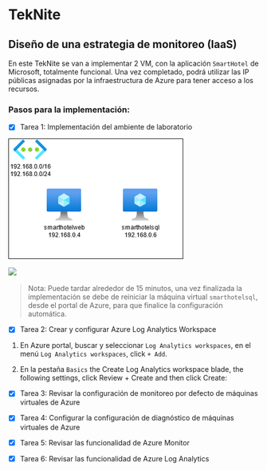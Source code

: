 # TekNite
## Diseño de una estrategia de monitoreo (IaaS)

En este TekNite se van a implementar 2 VM, con la aplicación `SmartHotel` de Microsoft, totalmente funcional. Una vez completado, podrá utilizar las IP públicas asignadas por la infraestructura de Azure para tener acceso a los recursos. 

### Pasos para la implementación:
- [x] Tarea 1: Implementación del ambiente de laboratorio

![Diagrama](/Images/diagrama.png)

<a href="https://portal.azure.com/#create/Microsoft.Template/uri/https%3A%2F%2Fraw.githubusercontent.com%2Fcrisrc012%2FTekNite%2Fmain%2FARM%2FSmartHotel%2FSmartHotel.json" target="_blank">
    <img src="http://azuredeploy.net/deploybutton.png"/></a>

> Nota: Puede tardar alrededor de 15 minutos, una vez finalizada la implementación se debe de reiniciar la máquina virtual `smarthotelsql`, desde el portal de Azure, para que finalice la configuración automática.
- [x] Tarea 2: Crear y configurar Azure Log Analytics Workspace

1. En Azure portal, buscar y seleccionar `Log Analytics workspaces`, en el menú `Log Analytics workspaces`, click `+ Add`.

2. En la pestaña `Basics` the Create Log Analytics workspace blade, the following settings, click Review + Create and then click Create:

- [x] Tarea 3: Revisar la configuración de monitoreo por defecto de máquinas virtuales de Azure
- [x] Tarea 4: Configurar la configuración de diagnóstico de máquinas virtuales de Azure
- [x] Tarea 5: Revisar las funcionalidad de Azure Monitor
- [x] Tarea 6: Revisar las funcionalidad de Azure Log Analytics





